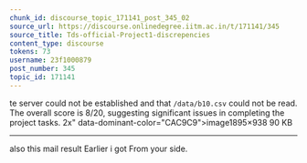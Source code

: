 ```yaml
---
chunk_id: discourse_topic_171141_post_345_02
source_url: https://discourse.onlinedegree.iitm.ac.in/t/171141/345
source_title: Tds-official-Project1-discrepencies
content_type: discourse
tokens: 73
username: 23f1000879
post_number: 345
topic_id: 171141
---
```


te server could not be established and that `/data/b10.csv` could not be read. The overall score is 8/20, suggesting significant issues in completing the project tasks. 2x" data-dominant-color="CAC9C9">image1895×938 90 KB

---

also this mail result Earlier i got From your side.
